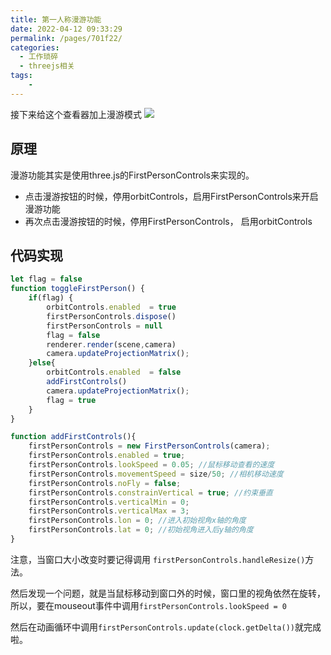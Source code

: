 ```yaml
---
title: 第一人称漫游功能
date: 2022-04-12 09:33:29
permalink: /pages/701f22/
categories:
  - 工作琐碎
  - threejs相关
tags:
    -
---
```

接下来给这个查看器加上漫游模式
![](https://daodaoblogpicgo.oss-cn-shanghai.aliyuncs.com/img/20210204122.gif)

## 原理
漫游功能其实是使用three.js的FirstPersonControls来实现的。

- 点击漫游按钮的时候，停用orbitControls，启用FirstPersonControls来开启漫游功能
- 再次点击漫游按钮的时候，停用FirstPersonControls， 启用orbitControls

## 代码实现
```js
let flag = false
function toggleFirstPerson() {
    if(flag) {
        orbitControls.enabled  = true
        firstPersonControls.dispose()
        firstPersonControls = null
        flag = false
        renderer.render(scene,camera)
        camera.updateProjectionMatrix();
    }else{
        orbitControls.enabled  = false
        addFirstControls()
        camera.updateProjectionMatrix();
        flag = true
    }
}

function addFirstControls(){
    firstPersonControls = new FirstPersonControls(camera);
    firstPersonControls.enabled = true;
    firstPersonControls.lookSpeed = 0.05; //鼠标移动查看的速度
    firstPersonControls.movementSpeed = size/50; //相机移动速度
    firstPersonControls.noFly = false;
    firstPersonControls.constrainVertical = true; //约束垂直
    firstPersonControls.verticalMin = 0;
    firstPersonControls.verticalMax = 3;
    firstPersonControls.lon = 0; //进入初始视角x轴的角度
    firstPersonControls.lat = 0; //初始视角进入后y轴的角度
}
```

注意，当窗口大小改变时要记得调用 `firstPersonControls.handleResize()`方法。

然后发现一个问题，就是当鼠标移动到窗口外的时候，窗口里的视角依然在旋转，所以，要在mouseout事件中调用`firstPersonControls.lookSpeed = 0`

然后在动画循环中调用`firstPersonControls.update(clock.getDelta())`就完成啦。